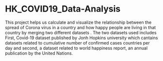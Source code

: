 # HK_COVID19_Data-Analysis
This project helps us calculate and visualize the relationship between the spread of Corona virus in a country and how happy people are living in that country by merging two different datasets . The two datasets used includes First, Covid-19 dataset published by Jonh Hopkins university which cantains datasets related to cumulative number of confirmed cases countries per day and second, a dataset related to world happiness report, an annual publication by the United Nations.
